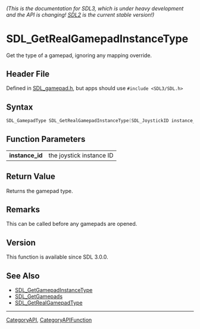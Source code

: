 ###### (This is the documentation for SDL3, which is under heavy development and the API is changing! [SDL2](https://wiki.libsdl.org/SDL2/) is the current stable version!)
# SDL_GetRealGamepadInstanceType

Get the type of a gamepad, ignoring any mapping override.

## Header File

Defined in [SDL_gamepad.h](https://github.com/libsdl-org/SDL/blob/main/include/SDL3/SDL_gamepad.h), but apps should use `#include <SDL3/SDL.h>`

## Syntax

```c
SDL_GamepadType SDL_GetRealGamepadInstanceType(SDL_JoystickID instance_id);

```

## Function Parameters

|                     |                          |
| ------------------- | ------------------------ |
| **instance_id**     | the joystick instance ID |

## Return Value

Returns the gamepad type.

## Remarks

This can be called before any gamepads are opened.

## Version

This function is available since SDL 3.0.0.

## See Also

* [SDL_GetGamepadInstanceType](SDL_GetGamepadInstanceType)
* [SDL_GetGamepads](SDL_GetGamepads)
* [SDL_GetRealGamepadType](SDL_GetRealGamepadType)

----
[CategoryAPI](CategoryAPI), [CategoryAPIFunction](CategoryAPIFunction)

